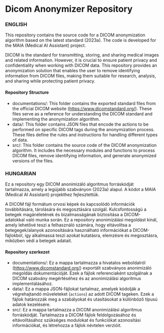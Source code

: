 # Dicom Anonymizer Repository

### ENGLISH
This repository contains the source 
code for a DICOM anonymization algorithm based on the latest standard (2023a). 
The code is developed for the MAIA (Medical AI Assistant) project.

DICOM is the standard for 
transmitting, storing, and sharing medical images and related information. 
However, it is crucial to ensure patient privacy and confidentiality when working 
with DICOM data. This repository provides an anonymization solution that enables 
the user to remove identifying information from DICOM files, making them suitable for 
research, analysis, and sharing while protecting patient privacy.

#### Repository Structure
* documentations/: This folder contains the exported standard files from the official 
DICOM website (https://www.dicomstandard.org/). These files serve as a reference 
for understanding the DICOM standard and implementing the anonymization algorithm.
* data/: This folder contains JSON files that encode the actions to be performed 
on specific DICOM tags during the anonymization process. These files define the
rules and instructions for handling different types of data.
* src/: This folder contains the source code of the DICOM anonymization algorithm. 
It includes the necessary modules and functions to process DICOM files, remove 
identifying information, and generate anonymized versions of the files.

### HUNGARIAN
Ez a repository egy DICOM anonimizáló algoritmus forráskódját tartalmazza, 
amely a legújabb szabványon (2023a) alapul. 
A kódot a MAIA (Medical AI Assistant) projekthez fejlesztettük.

A DICOM fájl formátum orvosi képek és kapcsolódó információk továbbítására, tárolására 
és megosztására szolgál. Kulcsfontosságú a betegek magánéletének 
és bizalmasságának biztosítása a DICOM-adatokkal való munka során. Ez a repository 
anonimizálási megoldást kínál, amely lehetővé teszi a felhasználó számára, hogy
eltávolítsa a betegegek/alanyok azonosítására használható információkat a 
DICOM-fájlokból, így alkalmassá teszi azokat
kutatásra, elemzésre és megosztásra, miközben védi a betegek adatait.

#### Repository szerkezet
* documentations/: Ez a mappa tartalmazza a hivatalos weboldalról (https://www.dicomstandard.org/) exportált szabványos 
anonimizáló megoldás dokumentációját. Ezek a fájlok referenciaként szolgálnak
a DICOM szabvány megértéséhez és az anonimizálási algoritmus implementálásához.
* data/: Ez a mappa JSON-fájlokat tartalmaz, amelyek kódolják a végrehajtandó műveleteket (`actions`) az
adott DICOM tageken. Ezek a fájlok határozzák meg a szabályokat és utasításokat a különböző típusú adatok kezelésére.
* src/: Ez a mappa tartalmazza a DICOM anonimizálási algoritmus forráskódját.
Tartalmazza a DICOM fájlok feldolgozásához és eltávolításához szükséges modulokat és funkciókat
azonosítási információkat, és létrehozza a fájlok névtelen verzióit.